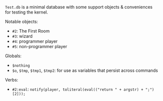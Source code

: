 `Test.db` is a minimal database with some support objects & conveniences for testing the kernel.

Notable objects:

- `#2`: The First Room
- `#3`: wizard
- `#4`: programmer player
- `#5`: non-programmer player

Globals:

- `$nothing`
- `$o`, `$tmp`, `$tmp1`, `$tmp2`: for use as variables that persist across commands

Verbs:

- `#2:eval`: `notify(player, toliteral(eval(("return " + argstr) + ";")[2]));`
